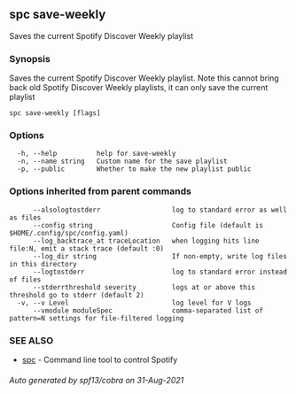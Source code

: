 ## spc save-weekly

Saves the current Spotify Discover Weekly playlist

### Synopsis

Saves the current Spotify Discover Weekly playlist.
Note this cannot bring back old Spotify Discover Weekly playlists, it can
only save the current playlist

```
spc save-weekly [flags]
```

### Options

```
  -h, --help          help for save-weekly
  -n, --name string   Custom name for the save playlist
  -p, --public        Whether to make the new playlist public
```

### Options inherited from parent commands

```
      --alsologtostderr                  log to standard error as well as files
      --config string                    Config file (default is $HOME/.config/spc/config.yaml)
      --log_backtrace_at traceLocation   when logging hits line file:N, emit a stack trace (default :0)
      --log_dir string                   If non-empty, write log files in this directory
      --logtostderr                      log to standard error instead of files
      --stderrthreshold severity         logs at or above this threshold go to stderr (default 2)
  -v, --v Level                          log level for V logs
      --vmodule moduleSpec               comma-separated list of pattern=N settings for file-filtered logging
```

### SEE ALSO

* [spc](spc.md)	 - Command line tool to control Spotify

###### Auto generated by spf13/cobra on 31-Aug-2021
